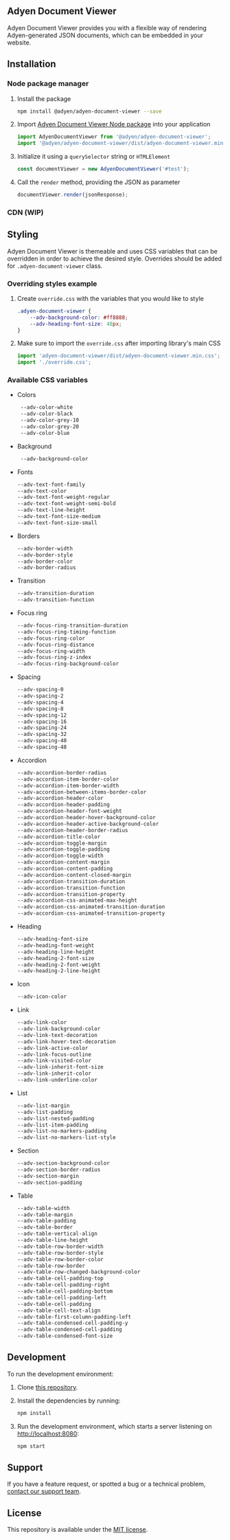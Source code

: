 ## Adyen Document Viewer

Adyen Document Viewer provides you with a flexible way of rendering Adyen-generated JSON documents, which can be embedded in your website.

## Installation

### Node package manager

1. Install the package

    ```sh
    npm install @adyen/adyen-document-viewer --save
    ```

2. Import [Adyen Document Viewer Node package](https://www.npmjs.com/package/@adyen/adyen-document-viewer) into your application

    ```js
    import AdyenDocumentViewer from '@adyen/adyen-document-viewer';
    import '@adyen/adyen-document-viewer/dist/adyen-document-viewer.min.css'; 
    ```
   
3. Initialize it using a `querySelector` string or `HTMLElement`

    ```js
    const documentViewer = new AdyenDocumentViewer('#test');
    ```

4. Call the `render` method, providing the JSON as parameter

    ```js
    documentViewer.render(jsonResponse);
    ```

### CDN (WIP)

## Styling 

Adyen Document Viewer is themeable and uses CSS variables that can be overridden in order to achieve the desired style. Overrides should be added for `.adyen-document-viewer` class.

### Overriding styles example

1. Create `override.css` with the variables that you would like to style 

   ```css
   .adyen-document-viewer {
       --adv-background-color: #ff8888;
       --adv-heading-font-size: 48px;
   }
   ```
   
2. Make sure to import the `override.css` after importing library's main CSS

   ```js
   import 'adyen-document-viewer/dist/adyen-document-viewer.min.css';
   import './override.css';
   ```

### Available CSS variables

* Colors
   ```css
    --adv-color-white
    --adv-color-black
    --adv-color-grey-10
    --adv-color-grey-20
    --adv-color-blue
   ```
* Background 
   ```css
    --adv-background-color
   ```
* Fonts
   ```css
   --adv-text-font-family
   --adv-text-color
   --adv-text-font-weight-regular
   --adv-text-font-weight-semi-bold
   --adv-text-line-height
   --adv-text-font-size-medium
   --adv-text-font-size-small
   ```
  
* Borders
   ```css
   --adv-border-width
   --adv-border-style
   --adv-border-color
   --adv-border-radius
   ```

* Transition
   ```css
   --adv-transition-duration
   --adv-transition-function
   ```
   
* Focus ring
   ```css
   --adv-focus-ring-transition-duration
   --adv-focus-ring-timing-function
   --adv-focus-ring-color
   --adv-focus-ring-distance
   --adv-focus-ring-width
   --adv-focus-ring-z-index
   --adv-focus-ring-background-color
   ```
  
* Spacing
   ```css
   --adv-spacing-0
   --adv-spacing-2
   --adv-spacing-4
   --adv-spacing-8
   --adv-spacing-12
   --adv-spacing-16
   --adv-spacing-24
   --adv-spacing-32
   --adv-spacing-40
   --adv-spacing-48
   ```
  
* Accordion
   ```css
   --adv-accordion-border-radius
   --adv-accordion-item-border-color
   --adv-accordion-item-border-width
   --adv-accordion-between-items-border-color
   --adv-accordion-header-color
   --adv-accordion-header-padding
   --adv-accordion-header-font-weight
   --adv-accordion-header-hover-background-color
   --adv-accordion-header-active-background-color
   --adv-accordion-header-border-radius
   --adv-accordion-title-color
   --adv-accordion-toggle-margin
   --adv-accordion-toggle-padding
   --adv-accordion-toggle-width
   --adv-accordion-content-margin
   --adv-accordion-content-padding
   --adv-accordion-content-closed-margin
   --adv-accordion-transition-duration
   --adv-accordion-transition-function
   --adv-accordion-transition-property
   --adv-accordion-css-animated-max-height
   --adv-accordion-css-animated-transition-duration
   --adv-accordion-css-animated-transition-property
   ``` 
  
* Heading  
   ```css
   --adv-heading-font-size
   --adv-heading-font-weight
   --adv-heading-line-height
   --adv-heading-2-font-size
   --adv-heading-2-font-weight
   --adv-heading-2-line-height
  ```

* Icon
   ```css
   --adv-icon-color
   ```

* Link
   ```css
   --adv-link-color
   --adv-link-background-color
   --adv-link-text-decoration
   --adv-link-hover-text-decoration
   --adv-link-active-color
   --adv-link-focus-outline
   --adv-link-visited-color
   --adv-link-inherit-font-size
   --adv-link-inherit-color
   --adv-link-underline-color
   ```

* List
   ```css
   --adv-list-margin
   --adv-list-padding
   --adv-list-nested-padding
   --adv-list-item-padding
   --adv-list-no-markers-padding
   --adv-list-no-markers-list-style
   ```

* Section
   ```css
   --adv-section-background-color
   --adv-section-border-radius
   --adv-section-margin
   --adv-section-padding
   ```

* Table
   ```css
   --adv-table-width
   --adv-table-margin
   --adv-table-padding
   --adv-table-border
   --adv-table-vertical-align
   --adv-table-line-height
   --adv-table-row-border-width
   --adv-table-row-border-style
   --adv-table-row-border-color
   --adv-table-row-border
   --adv-table-row-changed-background-color
   --adv-table-cell-padding-top
   --adv-table-cell-padding-right
   --adv-table-cell-padding-bottom
   --adv-table-cell-padding-left
   --adv-table-cell-padding
   --adv-table-cell-text-align
   --adv-table-first-column-padding-left
   --adv-table-condensed-cell-padding-y
   --adv-table-condensed-cell-padding
   --adv-table-condensed-font-size
   ```

## Development

To run the development environment:

1. Clone [this repository](https://github.com/Adyen/adyen-document-viewer).
2. Install the dependencies by running:
 
   ```sh
   npm install
   ```
3. Run the development environment, which starts a server listening on [http://localhost:8080](http://localhost:8080):
 
   ```sh
   npm start
   ```

## Support

If you have a feature request, or spotted a bug or a technical problem, [contact our support team](https://support.adyen.com/).

## License

This repository is available under the [MIT license](LICENSE).
